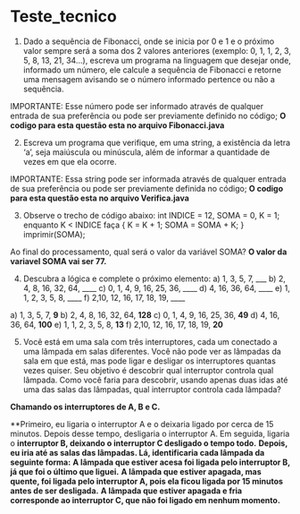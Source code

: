 # Teste_tecnico
1) Dado a sequência de Fibonacci, onde se inicia por 0 e 1 e o próximo valor sempre será a soma dos 2 valores anteriores (exemplo: 0, 1, 1, 2, 3, 5, 8, 13, 21, 34...), escreva um programa na linguagem que desejar onde, informado um número, ele calcule a sequência de Fibonacci e retorne uma mensagem avisando se o número informado pertence ou não a sequência.

IMPORTANTE: Esse número pode ser informado através de qualquer entrada de sua preferência ou pode ser previamente definido no código;
**O codigo para esta questão esta no arquivo Fibonacci.java**

2) Escreva um programa que verifique, em uma string, a existência da letra ‘a’, seja maiúscula ou minúscula, além de informar a quantidade de vezes em que ela ocorre.

IMPORTANTE: Essa string pode ser informada através de qualquer entrada de sua preferência ou pode ser previamente definida no código;
**O codigo para esta questão esta no arquivo Verifica.java**


3) Observe o trecho de código abaixo: int INDICE = 12, SOMA = 0, K = 1; enquanto K < INDICE faça { K = K + 1; SOMA = SOMA + K; } imprimir(SOMA);

Ao final do processamento, qual será o valor da variável SOMA?
**O valor da variavel SOMA vai ser 77.**

4) Descubra a lógica e complete o próximo elemento:
a) 1, 3, 5, 7, ___
b) 2, 4, 8, 16, 32, 64, ____
c) 0, 1, 4, 9, 16, 25, 36, ____
d) 4, 16, 36, 64, ____
e) 1, 1, 2, 3, 5, 8, ____
f) 2,10, 12, 16, 17, 18, 19, ____

a) 1, 3, 5, 7, **9**
b) 2, 4, 8, 16, 32, 64, **128**
c) 0, 1, 4, 9, 16, 25, 36, **49**
d) 4, 16, 36, 64, **100**
e) 1, 1, 2, 3, 5, 8, **13**
f) 2,10, 12, 16, 17, 18, 19, **20**

5) Você está em uma sala com três interruptores, cada um conectado a uma lâmpada em salas diferentes. Você não pode ver as lâmpadas da sala em que está, mas pode ligar e desligar os interruptores quantas vezes quiser. Seu objetivo é descobrir qual interruptor controla qual lâmpada. Como você faria para descobrir, usando apenas duas idas até uma das salas das lâmpadas, qual interruptor controla cada lâmpada?

**Chamando os interruptores de A, B e C.**

**Primeiro, eu ligaria o interruptor A e o deixaria ligado por cerca de 15 minutos. Depois desse tempo, desligaria o interruptor A. Em seguida, ligaria o **interruptor B, deixando o interruptor C desligado o tempo todo.**
**Depois, eu iria até as salas das lâmpadas. Lá, identificaria cada lâmpada da seguinte forma:**
**A lâmpada que estiver acesa foi ligada pelo interruptor B, já que foi o último que liguei.**
**A lâmpada que estiver apagada, mas quente, foi ligada pelo interruptor A, pois ela ficou ligada por 15 minutos antes de ser desligada.**
**A lâmpada que estiver apagada e fria corresponde ao interruptor C, que não foi ligado em nenhum momento.**

